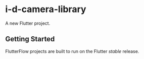 # i-d-camera-library

A new Flutter project.

## Getting Started

FlutterFlow projects are built to run on the Flutter _stable_ release.
